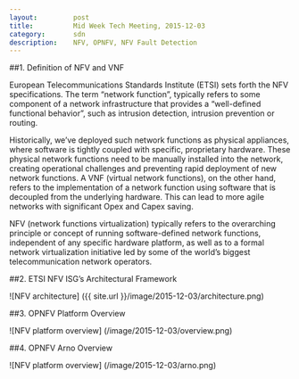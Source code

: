 ```yaml
---
layout:         post
title:          Mid Week Tech Meeting, 2015-12-03
category:       sdn
description:    NFV, OPNFV, NFV Fault Detection 
---
```


##1. Definition of NFV and VNF

European Telecommunications Standards Institute (ETSI) sets forth the NFV specifications. The term “network function”, 
typically refers to some component of a network infrastructure that provides a “well-defined functional behavior”, such 
as intrusion detection, intrusion prevention or routing.

Historically, we’ve deployed such network functions as physical appliances, where software is tightly coupled with 
specific, proprietary hardware. These physical network functions need to be manually installed into the network, 
creating operational challenges and preventing rapid deployment of new network functions. A VNF (virtual network 
functions), on the other hand, refers to the implementation of a network function using software that is decoupled from 
the underlying hardware. This can lead to more agile networks with significant Opex and Capex saving.

NFV (network functions virtualization) typically refers to the overarching principle or concept of running 
software-defined network functions, independent of any specific hardware platform, as well as to a formal network 
virtualization initiative led by some of the world’s biggest telecommunication network operators.


##2. ETSI NFV ISG’s Architectural Framework

![NFV architecture]
({{ site.url }}/image/2015-12-03/architecture.png)

##3. OPNFV Platform Overview

![NFV platform overview]
(/image/2015-12-03/overview.png)

##4. OPNFV Arno Overview

![NFV platform overview]
(/image/2015-12-03/arno.png)